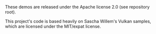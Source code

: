 These demos are released under the Apache license 2.0 (see repository root).

This project's code is based heavily on Sascha Willem's Vulkan samples, which
are licensed under the MIT/expat license.
